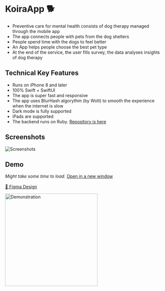 # KoiraApp :dog2:
* Preventive care for mental health consists of dog therapy managed through the mobile app
* The app connects people with pets from the dog shelters
* People spend time with the dogs to feel better
* An App helps people choose the best pet type
* At the end of the service, the user fills survey, the data analyses insights of dog therapy

## Technical Key Features
* Runs on iPhone 8 and later
* 100% Swift + SwiftUI
* The app is super fast and responsive 
* The app uses BlurHash algorythm (by Wolt) to smooth the experience when the internet is slow 
* Dark mode is fully supported
* iPads are supported
* The backend runs on Ruby. [Repository is here](https://github.com/floriandejonckheere/koiraapp-server)


## Screenshots 
![Screenshots](https://user-images.githubusercontent.com/18198819/200138112-bd2bedb2-2c45-48b7-aa68-cb9c84572657.png)


## Demo

*Might take some time to load.* [Open in a new window](demo.gif)<br><br>
[:triangular_ruler: Figma Design](https://www.figma.com/proto/wKxdAXtXIIcsYLphTmgLAH/KoiraAppPrototype?node-id=22%3A6165&scaling=scale-down&page-id=0%3A1&starting-point-node-id=1%3A4)<br>

<img src="demo.gif" alt="Demonstration" width="300"/>

